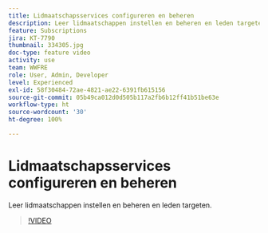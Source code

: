 ```yaml
---
title: Lidmaatschapsservices configureren en beheren
description: Leer lidmaatschappen instellen en beheren en leden targeten.
feature: Subscriptions
jira: KT-7790
thumbnail: 334305.jpg
doc-type: feature video
activity: use
team: WWFRE
role: User, Admin, Developer
level: Experienced
exl-id: 58f30484-72ae-4821-ae22-6391fb615156
source-git-commit: 05b49ca012d0d505b117a2fb6b12ff41b51be63e
workflow-type: ht
source-wordcount: '30'
ht-degree: 100%

---
```


# Lidmaatschapsservices configureren en beheren

Leer lidmaatschappen instellen en beheren en leden targeten.

>[!VIDEO](https://video.tv.adobe.com/v/334305?quality=12&learn=on)
